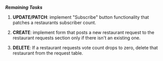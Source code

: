 **_Remaining Tasks_**

1. **UPDATE/PATCH**: implement "Subscribe" button functionality that patches a restaurants subscriber count.

2. **CREATE**: implement form that posts a new restaurant request to the restaurant requests section only if there isn't an existing one.

3. **DELETE**: If a restaurant requests vote count drops to zero, delete that restaurant from the request table.
